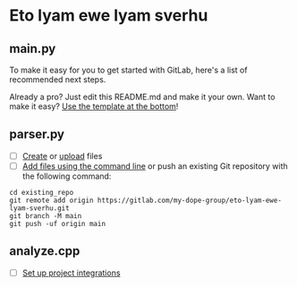 # Eto lyam ewe lyam sverhu



## main.py

To make it easy for you to get started with GitLab, here's a list of recommended next steps.

Already a pro? Just edit this README.md and make it your own. Want to make it easy? [Use the template at the bottom](#editing-this-readme)!

## parser.py

- [ ] [Create](https://gitlab.com/-/experiment/new_project_readme_content:2a0785325a862ba4e75ca8919cc71b62?https://docs.gitlab.com/ee/user/project/repository/web_editor.html#create-a-file) or [upload](https://gitlab.com/-/experiment/new_project_readme_content:2a0785325a862ba4e75ca8919cc71b62?https://docs.gitlab.com/ee/user/project/repository/web_editor.html#upload-a-file) files
- [ ] [Add files using the command line](https://gitlab.com/-/experiment/new_project_readme_content:2a0785325a862ba4e75ca8919cc71b62?https://docs.gitlab.com/ee/gitlab-basics/add-file.html#add-a-file-using-the-command-line) or push an existing Git repository with the following command:

```
cd existing_repo
git remote add origin https://gitlab.com/my-dope-group/eto-lyam-ewe-lyam-sverhu.git
git branch -M main
git push -uf origin main
```

## analyze.cpp

- [ ] [Set up project integrations](https://gitlab.com/-/experiment/new_project_readme_content:2a0785325a862ba4e75ca8919cc71b62?https://docs.gitlab.com/ee/user/project/integrations/)
